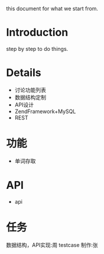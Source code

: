 this document for what we start from.

# Introduction #

step by step to do things.


# Details #

  * 讨论功能列表
  * 数据结构定制
  * API设计
  * ZendFramework+MySQL
  * REST


# 功能 #

  * 单词存取

# API #

  * api


# 任务 #
数据结构，API实现:周
testcase 制作:张